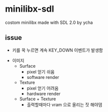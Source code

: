 # minilibx-sdl

costom minilibx made with SDL 2.0 by ycha

## issue

* 키를 꾹 누르면 계속 KEY_DOWN 이벤트가 발생함
- 이미지
    - Surface
        - pixel 얻기 쉬움
        - software render
    - Texture
        - pixel 얻기 어려움
        - hardware render
    - Surface + Texture
        - 출력할때마다 vram 으로 올리는 짓 해야댐